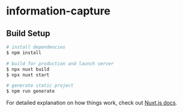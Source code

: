 # information-capture

## Build Setup

```bash
# install dependencies
$ npm install

# build for production and launch server
$ npx nuxt build
$ npx nuxt start

# generate static project
$ npm run generate
```

For detailed explanation on how things work, check out [Nuxt.js docs](https://nuxtjs.org).
